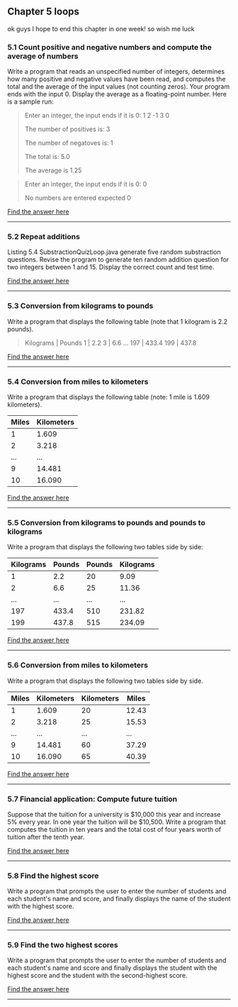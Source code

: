## Chapter 5 loops
ok guys I hope to end this chapter in one week! so wish me luck
### 5.1 Count positive and negative numbers and compute the average of numbers
Write a program that reads an unspecified number of integers, determines how many positive and negative values have been read, and computes the total and the average of the input values (not counting zeros). Your program ends with the input 0. Display the average as a floating-point number. Here is a sample run:

>Enter an integer, the input ends if it is 0: 1 2 -1 3 0
>
>The number of positives is: 3
>
>The number of negatoves is: 1
>
>The total is: 5.0
>
>The average is 1.25

>Enter an integer, the input ends if it is 0: 0
>
>No numbers are entered expected 0

[Find the answer here](https://github.com/jorgeAML/XLVExercisEscript/blob/master/Chapter5_Loops/CountPositiveAndNegativeNumbers.java)

---
### 5.2 Repeat additions
Listing 5.4 SubstractionQuizLoop.java generate five random substraction questions. Revise the program to generate ten random addition question for two integers between 1 and 15. Display the correct count and test time.

[Find the answer here](https://github.com/jorgeAML/XLVExercisEscript/blob/master/Chapter5_Loops/RepeatAdditions.java)

---
### 5.3 Conversion from kilograms to pounds
Write a program that displays the following table (note that 1 kilogram is 2.2 pounds).

>Kilograms | Pounds
> 1 | 2.2
> 3 | 6.6
> ...
> 197 | 433.4
> 199 | 437.8

[Find the answer here](https://github.com/jorgeAML/XLVExercisEscript/blob/master/Chapter5_Loops/ConversionFromKilogramsToPounds.java)

---
### 5.4 Conversion from miles to kilometers
Write a program that displays the following table (note: 1 mile is 1.609 kilometers).

| Miles | Kilometers |
| ----- | ---------- |
| 1     | 1.609      |
| 2     | 3.218      |
| ...   | ...        |
| 9     | 14.481     |
| 10    | 16.090     |

[Find the answer here](https://github.com/jorgeAML/XLVExercisEscript/blob/master/Chapter5_Loops/ConversionMilesToKilometers.java)

---
### 5.5 Conversion from kilograms to pounds and pounds to kilograms
Write a program that displays the following two tables side by side:

| Kilograms | Pounds | Pounds | Kilograms |
| --------- | ------ | ------ | --------- |
| 1         | 2.2    | 20     | 9.09      |
| 2         | 6.6    | 25     | 11.36     |
| ...       | ...    | ...    | ...       |
| 197       | 433.4  | 510    | 231.82    |
| 199       | 437.8  | 515    | 234.09    |

[Find the answer here](https://github.com/jorgeAML/XLVExercisEscript/blob/master/Chapter5_Loops/ConversionKilogramsToPoundsAndPoundsToKilogram.java)

---
### 5.6 Conversion from miles to kilometers
Write a program that displays the following two tables side by side.

| Miles | Kilometers | Kilometers | Miles |
| ----- | ---------- | ---------- | ----- |
| 1     | 1.609      | 20         | 12.43 |
| 2     | 3.218      | 25         | 15.53 |
| ...   | ...        | ...        | ...   |
| 9     | 14.481     | 60         | 37.29 |
| 10    | 16.090     | 65         | 40.39 |

[Find the answer here](https://github.com/jorgeAML/XLVExercisEscript/blob/master/Chapter5_Loops/MilesToKilometers2.java)

---
### 5.7 Financial application: Compute future tuition
Suppose that the tuition for a university is $10,000 this year and increase 5% every year. In one year the tuition will be $10,500. Write a program that computes the tuition in ten years and the total cost of four years worth of tuition after the tenth year.

[Find the answer here](https://github.com/jorgeAML/XLVExercisEscript/blob/master/Chapter5_Loops/ComputeFutureTuition.java)

---
### 5.8 Find the highest score
Write a program that prompts the user to enter the number of students and each student's name and score, and finally displays the name of the student with the highest score.

[Find the answer here](https://github.com/jorgeAML/XLVExercisEscript/blob/master/Chapter5_Loops/FindHighestScore.java)

---
### 5.9 Find the two highest scores
Write a program that prompts the user to enter the number of students and each student's name and score and finally displays the student with the highest score and the student with the second-highest score.

[Find the answer here](https://github.com/jorgeAML/XLVExercisEscript/blob/master/Chapter5_Loops/FindTheTwoHighestScore.java)

---